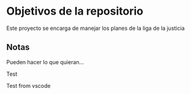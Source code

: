 # Objetivos de la repositorio

Este proyecto se encarga de manejar los planes de la liga de la justicia


## Notas
Pueden hacer lo que quieran...

Test

Test from vscode